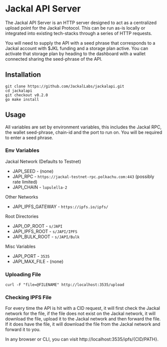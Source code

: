 # Jackal API Server

The Jackal API Server is an HTTP server designed to act as a centralized upload point for the Jackal Protocol. This can
be run as-is locally or integrated into existing tech-stacks through a series of HTTP requests.

You will need to supply the API with a seed phrase that corresponds to a Jackal account with $JKL funding and a storage
plan active. You can activate that storage plan by heading to the dashboard with a wallet connected sharing the
seed-phrase of the API.

## Installation

```shell
git clone https://github.com/JackalLabs/jackalapi.git
cd jackalapi
git checkout v0.2.0
go make install
```

## Usage

All variables are set by environment variables, this includes the Jackal RPC, the wallet seed-phrase, chain-id and the
port to run on. You will be required to enter a seed phrase.

### Env Variables

Jackal Network (Defaults to Testnet)

* JAPI_SEED - (none)
* JAPI_RPC - `https://jackal-testnet-rpc.polkachu.com:443` (possibly rate limited)
* JAPI_CHAIN - `lupulella-2`

Other Networks

* JAPI_IPFS_GATEWAY - `https://ipfs.io/ipfs/`

Root Directories

* JAPI_OP_ROOT - `s/JAPI`
* JAPI_IPFS_ROOT - `s/JAPI/IPFS`
* JAPI_BULK_ROOT - `s/JAPI/Bulk`

Misc Variables

* JAPI_PORT - `3535`
* JAPI_MAX_FILE - (none)

### Uploading File

```shell
curl -F "file=@FILENAME" http://localhost:3535/upload
```

### Checking IPFS File

For every time the API is hit with a CID request, it will first check the Jackal network for the file, if the file does
not exist on the Jackal network, it will download the file, upload it to the Jackal network and then forward the file.
If it does have the file, it will download the file from the Jackal network and forward it to you.

In any browser or CLI, you can visit http://localhost:3535/ipfs/{CID/PATH}.

